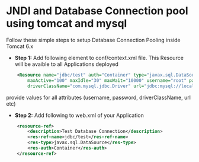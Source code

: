 # JNDI and Database Connection pool using tomcat and mysql

Follow these simple steps to setup Database Connection Pooling inside Tomcat 6.x

- **Step 1:** Add following element to conf/context.xml file. This Resource will be avaible to all Applications deployed
```xml
	<Resource name="jdbc/test" auth="Container" type="javax.sql.DataSource"
		maxActive="100" maxIdle="30" maxWait="10000" username="root" password="root"
		driverClassName="com.mysql.jdbc.Driver" url="jdbc:mysql://localhost:3306/training" />
```
provide values for all attributes (username, password, driverClassName, url etc)

- **Step 2:** Add following to web.xml of your Application
```xml
	<resource-ref>
		<description>Test Database Connection</description>
		<res-ref-name>jdbc/test</res-ref-name>
		<res-type>javax.sql.DataSource</res-type>
		<res-auth>Container</res-auth>
	</resource-ref>
```